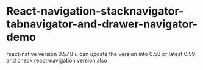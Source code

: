 # React-navigation-stacknavigator-tabnavigator-and-drawer-navigator-demo
react-native version 0.57.8 u can update the version into 0.58 or latest 0.59 and check react-navigation version also
